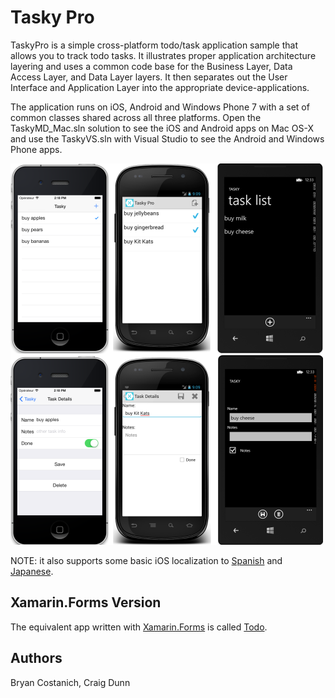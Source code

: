 Tasky Pro
=========

TaskyPro is a simple cross-platform todo/task application sample that allows
you to track todo tasks. It illustrates proper application architecture
layering and uses a common code base for the Business Layer, Data Access
Layer, and Data Layer layers. It then separates out the User
Interface and Application Layer into the appropriate device-applications.

The application runs on iOS, Android and Windows Phone 7 with a set of 
common classes shared across all three platforms. Open the TaskyMD_Mac.sln
solution to see the iOS and Android apps on Mac OS-X and use the 
TaskyVS.sln with Visual Studio to see the Android and Windows Phone apps.

![screenshot](https://github.com/xamarin/mobile-samples/raw/master/TaskyPro/Screenshots/all-small.png "iOS, Android and Windows Phone")

NOTE: it also supports some basic iOS localization to [Spanish](https://github.com/xamarin/mobile-samples/raw/master/TaskyPro/Screenshots/IOS/03-detail_spanish.png) and [Japanese](https://github.com/xamarin/mobile-samples/raw/master/TaskyPro/Screenshots/iOS/04-detail_japanese.png).

Xamarin.Forms Version
---------------------
The equivalent app written with [Xamarin.Forms](http://xamarin.com/forms) is called [Todo](https://github.com/xamarin/xamarin-forms-samples/tree/master/Todo).

Authors
-------

Bryan Costanich, Craig Dunn

